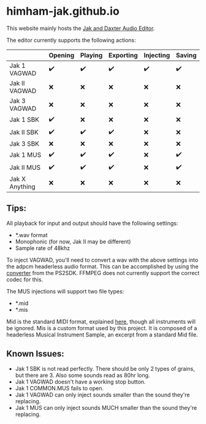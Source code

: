 # himham-jak.github.io

This website mainly hosts the <a href="https://himham-jak.github.io/gamefile_reader.html">Jak and Daxter Audio Editor</a>.

The editor currently supports the following actions: 

|               | Opening       | Playing       | Exporting    | Injecting      | Saving       |
| ------------- | ------------- |  ------------- | ------------- | ------------- | ------------- |
| Jak 1 VAGWAD  |           ✔️  |           ✔️  |           ✔️  |           ✔️  |           ✔️  |
| Jak II VAGWAD  |           ❌  |           ❌  |           ❌  |           ❌  |           ❌  |
| Jak 3 VAGWAD  |           ❌  |           ❌  |           ❌  |           ❌  |           ❌  |
| Jak 1 SBK     |           ✔️  |           ❌  |           ❌  |           ❌  |           ❌  |
| Jak II SBK     |           ✔️  |           ✔️  |           ✔️  |           ❌  |           ❌  |
| Jak 3 SBK     |           ❌  |           ❌  |           ❌  |           ❌  |           ❌  |
| Jak 1 MUS     |           ✔️  |           ✔️  |           ✔️  |           ❌  |           ✔️  |
| Jak II MUS     |           ✔️  |           ✔️  |           ✔️  |           ❌  |           ✔️  |
| Jak X Anything |           ❌  |           ❌  |           ❌  |           ❌  |           ❌  |

## Tips:

All playback for input and output should have the following settings:
- *.wav format
- Monophonic (for now, Jak II may be different)
- Sample rate of 48khz

To inject VAGWAD, you'll need to convert a wav with the above settings into the adpcm headerless audio format. This can be accomplished by using 
the <a href="https://github.com/himham-jak/adpcm/">converter</a> from the PS2SDK. FFMPEG does not currently support the correct codec for this.

The MUS injections will support two file types:
- *.mid
- *.mis

Mid is the standard MIDI format, explained <a href="https://faydoc.tripod.com/formats/mid.htm">here</a>, though all instruments will be ignored.
Mis is a custom format used by this project. It is composed of a headerless Musical Instrument Sample, an excerpt from a standard Mid file.

## Known Issues:
- Jak 1 SBK is not read perfectly. There should be only 2 types of grains, but there are 3. Also some sounds read as 80hr long.
- Jak 1 VAGWAD doesn't have a working stop button.
- Jak 1 COMMON.MUS fails to open.
- Jak 1 VAGWAD can only inject sounds smaller than the sound they're replacing.
- Jak 1 MUS can only inject sounds MUCH smaller than the sound they're replacing.
